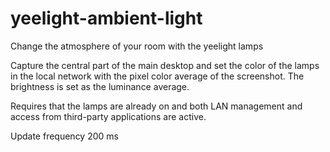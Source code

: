 # yeelight-ambient-light
 Change the atmosphere of your room with the yeelight lamps


Capture the central part of the main desktop and set the color of the lamps in the local network with the pixel color average of the screenshot. The brightness is set as the luminance average.

Requires that the lamps are already on and both LAN management and access from third-party applications are active.

Update frequency 200 ms
